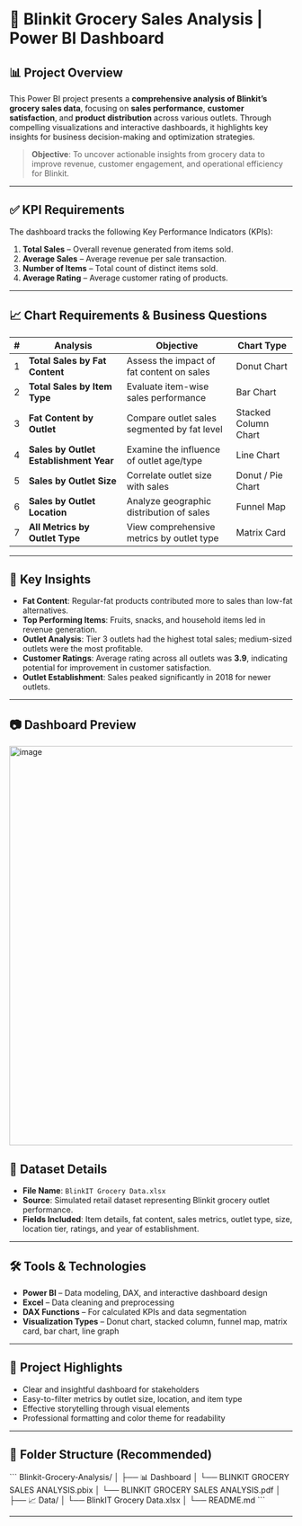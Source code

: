 # 🛒 Blinkit Grocery Sales Analysis | Power BI Dashboard

## 📊 Project Overview

This Power BI project presents a **comprehensive analysis of Blinkit’s grocery sales data**, focusing on **sales performance**, **customer satisfaction**, and **product distribution** across various outlets. Through compelling visualizations and interactive dashboards, it highlights key insights for business decision-making and optimization strategies.

> **Objective**: To uncover actionable insights from grocery data to improve revenue, customer engagement, and operational efficiency for Blinkit.

---

## ✅ KPI Requirements

The dashboard tracks the following Key Performance Indicators (KPIs):

1. **Total Sales** – Overall revenue generated from items sold.  
2. **Average Sales** – Average revenue per sale transaction.  
3. **Number of Items** – Total count of distinct items sold.  
4. **Average Rating** – Average customer rating of products.

---

## 📈 Chart Requirements & Business Questions

| # | Analysis | Objective | Chart Type |
|--|----------|-----------|------------|
| 1 | **Total Sales by Fat Content** | Assess the impact of fat content on sales | Donut Chart |
| 2 | **Total Sales by Item Type** | Evaluate item-wise sales performance | Bar Chart |
| 3 | **Fat Content by Outlet** | Compare outlet sales segmented by fat level | Stacked Column Chart |
| 4 | **Sales by Outlet Establishment Year** | Examine the influence of outlet age/type | Line Chart |
| 5 | **Sales by Outlet Size** | Correlate outlet size with sales | Donut / Pie Chart |
| 6 | **Sales by Outlet Location** | Analyze geographic distribution of sales | Funnel Map |
| 7 | **All Metrics by Outlet Type** | View comprehensive metrics by outlet type | Matrix Card |

---

## 📌 Key Insights

- **Fat Content**: Regular-fat products contributed more to sales than low-fat alternatives.
- **Top Performing Items**: Fruits, snacks, and household items led in revenue generation.
- **Outlet Analysis**: Tier 3 outlets had the highest total sales; medium-sized outlets were the most profitable.
- **Customer Ratings**: Average rating across all outlets was **3.9**, indicating potential for improvement in customer satisfaction.
- **Outlet Establishment**: Sales peaked significantly in 2018 for newer outlets.

---

## 📷 Dashboard Preview

<img width="1259" height="711" alt="image" src="https://github.com/user-attachments/assets/cbda90b8-c44b-43f2-9da6-f85bd470b09d" />

## 🧾 Dataset Details

- **File Name**: `BlinkIT Grocery Data.xlsx`  
- **Source**: Simulated retail dataset representing Blinkit grocery outlet performance.  
- **Fields Included**: Item details, fat content, sales metrics, outlet type, size, location tier, ratings, and year of establishment.

---

## 🛠 Tools & Technologies

- **Power BI** – Data modeling, DAX, and interactive dashboard design  
- **Excel** – Data cleaning and preprocessing  
- **DAX Functions** – For calculated KPIs and data segmentation  
- **Visualization Types** – Donut chart, stacked column, funnel map, matrix card, bar chart, line graph

---

## 🚀 Project Highlights

- Clear and insightful dashboard for stakeholders
- Easy-to-filter metrics by outlet size, location, and item type
- Effective storytelling through visual elements
- Professional formatting and color theme for readability

---

## 📁 Folder Structure (Recommended)

\`\`\`
Blinkit-Grocery-Analysis/
│
├── 📊 Dashboard
│   └── BLINKIT GROCERY SALES ANALYSIS.pbix
│   └── BLINKIT GROCERY SALES ANALYSIS.pdf
│
├── 📈 Data/
│   └── BlinkIT Grocery Data.xlsx
│
└── README.md
\`\`\`

---
